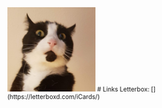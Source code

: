 <img src="/docs/assets/profile.png" width="200" />
# Links
Letterbox: [](https://letterboxd.com/iCards/)
